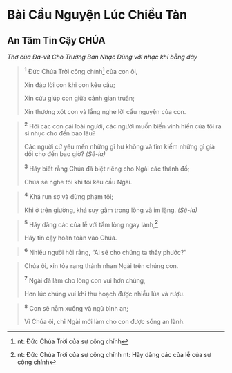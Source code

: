 # Bài Cầu Nguyện Lúc Chiều Tàn

## An Tâm Tin Cậy CHÚA
*Thơ của Ða-vít Cho Trưởng Ban Nhạc Dùng với nhạc khí bằng dây*

> <sup><b>1</b></sup> Ðức Chúa Trời công chính[^1-430fa703-7fc1-469a-a3b5-9e8454afaf8b] của con ôi,
> 
> Xin đáp lời con khi con kêu cầu;
> 
> Xin cứu giúp con giữa cảnh gian truân;
> 
> Xin thương xót con và lắng nghe lời cầu nguyện của con.
>


> <sup><b>2</b></sup> Hỡi các con cái loài người, các người muốn biến vinh hiển của tôi ra sỉ nhục cho đến bao lâu?
> 
> Các người cứ yêu mến những gì hư không và tìm kiếm những gì giả dối cho đến bao giờ? *(Sê-la)*
> 
> <sup><b>3</b></sup> Hãy biết rằng Chúa đã biệt riêng cho Ngài các thánh đồ;
> 
> Chúa sẽ nghe tôi khi tôi kêu cầu Ngài.
>


> <sup><b>4</b></sup> Khá run sợ và đừng phạm tội;
> 
> Khi ở trên giường, khá suy gẫm trong lòng và im lặng. *(Sê-la)*
>


> <sup><b>5</b></sup> Hãy dâng các của lễ với tấm lòng ngay lành,[^2-430fa703-7fc1-469a-a3b5-9e8454afaf8b]
> 
> Hãy tin cậy hoàn toàn vào Chúa.
>


> <sup><b>6</b></sup> Nhiều người hỏi rằng, “Ai sẽ cho chúng ta thấy phước?”
>


> Chúa ôi, xin tỏa rạng thánh nhan Ngài trên chúng con.
> 
> <sup><b>7</b></sup> Ngài đã làm cho lòng con vui hơn chúng,
> 
> Hơn lúc chúng vui khi thu hoạch được nhiều lúa và rượu.
>


> <sup><b>8</b></sup> Con sẽ nằm xuống và ngủ bình an;
> 
> Vì Chúa ôi, chỉ Ngài mới làm cho con được sống an lành.
>

[^1-430fa703-7fc1-469a-a3b5-9e8454afaf8b]: nt: Đức Chúa Trời của sự công chính
[^2-430fa703-7fc1-469a-a3b5-9e8454afaf8b]: nt: Đức Chúa Trời của sự công chính nt: Hãy dâng các của lễ của sự công chính